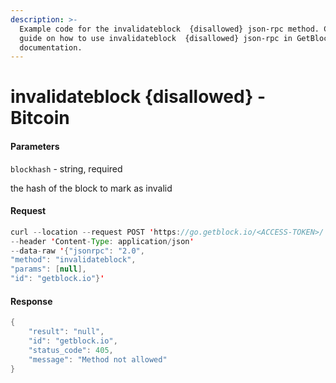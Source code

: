 ```yaml
---
description: >-
  Example code for the invalidateblock  {disallowed} json-rpc method. Сomplete
  guide on how to use invalidateblock  {disallowed} json-rpc in GetBlock.io Web3
  documentation.
---
```


# invalidateblock {disallowed} - Bitcoin

#### Parameters

`blockhash` - string, required

the hash of the block to mark as invalid

#### Request

```java
curl --location --request POST 'https://go.getblock.io/<ACCESS-TOKEN>/' 
--header 'Content-Type: application/json' 
--data-raw '{"jsonrpc": "2.0",
"method": "invalidateblock",
"params": [null],
"id": "getblock.io"}'
```

#### Response

```java
{
    "result": "null",
    "id": "getblock.io",
    "status_code": 405,
    "message": "Method not allowed"
}
```
